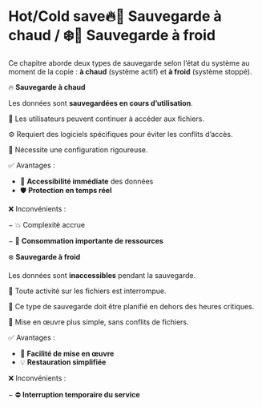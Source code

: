# Hot/Cold save🔥💾 **Sauvegarde à chaud / ❄️💾 Sauvegarde à froid**

Ce chapitre aborde deux types de sauvegarde selon l’état du système au moment de la copie : **à chaud** (système actif) et **à froid** (système stoppé).



🔥 **Sauvegarde à chaud**

Les données sont **sauvegardées en cours d’utilisation**.

👥 Les utilisateurs peuvent continuer à accéder aux fichiers.

⚙️ Requiert des logiciels spécifiques pour éviter les conflits d’accès.

🧠 Nécessite une configuration rigoureuse.

✅ Avantages :

- 🔄 **Accessibilité immédiate** des données
- 🛡️ **Protection en temps réel**

❌ Inconvénients :

− 💥 Complexité accrue

− 🧮 **Consommation importante de ressources**



❄️ **Sauvegarde à froid**

Les données sont **inaccessibles** pendant la sauvegarde.

🚫 Toute activité sur les fichiers est interrompue.

📅 Ce type de sauvegarde doit être planifié en dehors des heures critiques.

🧩 Mise en œuvre plus simple, sans conflits de fichiers.

✅ Avantages :

- 🧰 **Facilité de mise en œuvre**
- 💡 **Restauration simplifiée**

❌ Inconvénients :

− ⛔ **Interruption temporaire du service**
